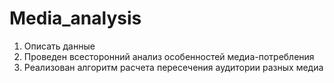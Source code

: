 # Media_analysis

1. Описать данные
2. Проведен всесторонний анализ особенностей медиа-потребления
3. Реализован алгоритм расчета пересечения аудитории разных медиа
